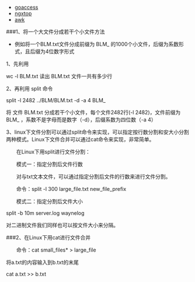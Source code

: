 - [goaccess](https://blog.csdn.net/cpongo1/article/details/89543671)
- [ngxtop](https://www.vpser.net/manage/ngxtop.html)
- [awk](https://blog.csdn.net/weixin_34233618/article/details/89793449)

###1、将一个大文件分成若干个小文件方法

- 例如将一个BLM.txt文件分成前缀为 BLM_ 的1000个小文件，后缀为系数形式，且后缀为4位数字形式

1、先利用

wc -l BLM.txt       读出 BLM.txt 文件一共有多少行

2、再利用 split 命令

split -l 2482 ../BLM/BLM.txt -d -a 4 BLM_

将 文件 BLM.txt 分成若干个小文件，每个文件2482行(-l 2482)，文件前缀为BLM_ ，系数不是字母而是数字（-d），后缀系数为四位数（-a 4）

 

3、linux下文件分割可以通过split命令来实现，可以指定按行数分割和安大小分割两种模式。Linux下文件合并可以通过cat命令来实现，非常简单。

　　在Linux下用split进行文件分割：

　　模式一：指定分割后文件行数

　　对与txt文本文件，可以通过指定分割后文件的行数来进行文件分割。

　　命令：split -l 300 large_file.txt new_file_prefix

　　模式二：指定分割后文件大小

   split -b 10m server.log waynelog

   对二进制文件我们同样也可以按文件大小来分隔。

 

###2、在Linux下用cat进行文件合并

　　命令：cat small_files* > large_file

   将a.txt的内容输入到b.txt的末尾

   cat a.txt >> b.txt